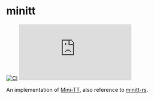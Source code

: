 # minitt

[![CI](https://github.com/dannypsnl/minitt/actions/workflows/racket-test.yml/badge.svg)](https://github.com/dannypsnl/minitt/actions/workflows/racket-test.yml)
[![Coverage](https://badgen.net/https/racket-tw.github.io/minitt/coverage/badge.json)](https://racket-tw.github.io/minitt/coverage)

An implementation of [Mini-TT](https://www.cse.chalmers.se/~bengt/papers/GKminiTT.pdf), also reference to [minitt-rs](https://github.com/owo-lang/minitt-rs).
